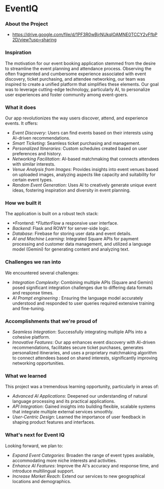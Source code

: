 # EventIQ 

### About the Project
  - https://drive.google.com/file/d/1PF3R0wBjrNUkqlOAMNE0TCCY2vFfbP2D/view?usp=sharing
### Inspiration

The motivation for our event booking application stemmed from the desire to streamline the event planning and attendance process. Observing the often fragmented and cumbersome experience associated with event discovery, ticket purchasing, and attendee networking, our team was inspired to create a unified platform that simplifies these elements. Our goal was to leverage cutting-edge technology, particularly AI, to personalize user experiences and foster community among event-goers.

### 

### What it does

Our app revolutionizes the way users discover, attend, and experience events. It offers:

- *Event Discovery*: Users can find events based on their interests using AI-driven recommendations.
- *Smart Ticketing*: Seamless ticket purchasing and management.
- *Personalized Itineraries*: Custom schedules created based on user preferences and history.
- *Networking Facilitation*: AI-based matchmaking that connects attendees with similar interests.
- *Venue Analysis from Images*: Provides insights into event venues based on uploaded images, analyzing aspects like capacity and suitability for certain event types.
- *Random Event Generation*: Uses AI to creatively generate unique event ideas, fostering inspiration and diversity in event planning.

### How we built it

The application is built on a robust tech stack:

- *Frontend: **FlutterFlow* a responsive user interface.
- *Backend*: Flask and ROWY for server-side logic.
- *Database*: Firebase for storing user data and event details.
- *AI and Machine Learning*: Integrated Square APIs for payment processing and customer data management, and utilized a language model (Gemini) for generating content and analyzing text.

### Challenges we ran into

We encountered several challenges:

- *Integration Complexity*: Combining multiple APIs (Square and Gemini) posed significant integration challenges due to differing data formats and response times.
- *AI Prompt engineering :* Ensuring the language model accurately understood and responded to user queries required extensive training and fine-tuning.

### Accomplishments that we're proud of

- *Seamless Integration*: Successfully integrating multiple APIs into a cohesive platform.
- *Innovative Features*: Our app enhances event discovery with AI-driven recommendations, facilitates secure ticket purchases, generates personalized itineraries, and uses a proprietary matchmaking algorithm to connect attendees based on shared interests, significantly improving networking opportunities.

### What we learned

This project was a tremendous learning opportunity, particularly in areas of:

- *Advanced AI Applications*: Deepened our understanding of natural language processing and its practical applications.
- *API Integration*: Gained insights into building flexible, scalable systems that integrate multiple external services smoothly.
- *User-Centric Design*: Learned the importance of user feedback in shaping product features and interfaces.

### What's next for  Event IQ

Looking forward, we plan to:

- *Expand Event Categories*: Broaden the range of event types available, accommodating more niche interests and activities.
- *Enhance AI Features*: Improve the AI's accuracy and response time, and introduce multilingual support.
- *Increase Market Reach*: Extend our services to new geographical locations and demographics.
